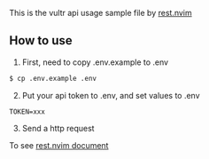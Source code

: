 This is the vultr api usage sample file by [rest.nvim](https://github.com/rest-nvim/rest.nvim)

## How to use

1. First, need to copy .env.example to .env

```sh
$ cp .env.example .env
```

2. Put your api token to .env, and set values to .env

```
TOKEN=xxx
```

3. Send a http request

To see [rest.nvim document](https://github.com/rest-nvim/rest.nvim#usage)
